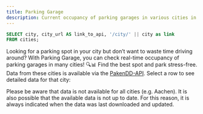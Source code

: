 ```yaml
---
title: Parking Garage
description: Current occupancy of parking garages in various cities in Europe
---
```


```sql cities
SELECT city, city_url AS link_to_api, '/city/' || city as link
FROM cities;
```

Looking for a parking spot in your city but don’t want to waste time driving around? With Parking Garage, you can check real-time occupancy of parking garages in many cities! 🔍📊 Find the best spot and park stress-free. Data from these cities is available via the [PakenDD-API](https://parkendd.de/index.html). Select a row to see detailed data for that city:


<DataTable data={cities} link=link search=true rows=all/>

Please be aware that data is not available for all cities (e.g. Aachen). It is also possible that the available data is not up to date. For this reason, it is always indicated when the data was last downloaded and updated. 

